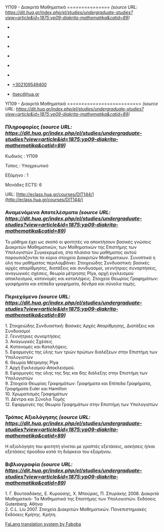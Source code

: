 ΥΠ09 - Διακριτά Μαθηματικά
===============    *(source URL: https://dit.hua.gr/index.php/el/studies/undergraduate-studies?view=article&id=1875:yp09-diakrita-mathematika&catid=89)*

*   [](https://www.facebook.com/ditharokopio)
*   [](https://www.youtube.com/channel/UCEHkYirpXF1nSLxDCrfDZ4A)
*   [](https://www.linkedin.com/company/77699385)
*   [](https://www.instagram.com/dithua)

*   [](https://dit.hua.gr/index.php/el/studies/undergraduate-studies)
*   [](https://dit.hua.gr/index.php/en/studies/undergraduate-studies)

*   [+302109549400](tel:+302109549400)
*   [itsec@hua.gr](mailto:itsec@hua.gr)

ΥΠ09 - Διακριτά Μαθηματικά
==========================  *(source URL: https://dit.hua.gr/index.php/el/studies/undergraduate-studies?view=article&id=1875:yp09-diakrita-mathematika&catid=89)*

### Πληροφορίες  *(source URL: https://dit.hua.gr/index.php/el/studies/undergraduate-studies?view=article&id=1875:yp09-diakrita-mathematika&catid=89)*

Κωδικός : ΥΠ09

Τύπος : Υποχρεωτικό

Εξάμηνο : 1

Μονάδες ECTS: 6

URL: [http://eclass.hua.gr/courses/DIT144/](http://eclass.hua.gr/courses/DIT144/)

### Αναμενόμενα Αποτελέσματα  *(source URL: https://dit.hua.gr/index.php/el/studies/undergraduate-studies?view=article&id=1875:yp09-diakrita-mathematika&catid=89)*

Το μάθημα έχει ως σκοπό οι φοιτητές να αποκτήσουν βασικές γνώσεις Διακριτών Μαθηματικών, των Μαθηματικών της Επιστήμης των Υπολογιστών Συγκεκριμένα, στα πλαίσια του μαθήματος αυτού παρουσιάζονται τα κύρια στοιχεία Διακριτών Μαθηματικων. Συνοπτικά η ύλη του μαθήματος περιλαμβάνει: Στοιχειώδης Συνδυαστική: βασικές αρχές απαρίθμησης, διατάξεις και συνδυασμοί, γεννήτριες συναρτήσεις, αναγωγικές σχέσεις, θεωρία μέτρησης Plya, αρχή εγκλεισμού αποκλεισμού, κατανομές και καταλήψεις. Στοιχεία Θεωρίας Γραφημάτων: γραφήματα και επίπεδα γραφήματα, δένδρα και σύνολα τομής.

### Περιεχόμενο  *(source URL: https://dit.hua.gr/index.php/el/studies/undergraduate-studies?view=article&id=1875:yp09-diakrita-mathematika&catid=89)*

1\. Στοιχειώδης Συνδυαστική: Βασικές Αρχές Απαρίθμησης, Διατάξεις και Συνδυασμοί  
2\. Γεννήτριες συναρτήσεις  
3\. Αναγωγικές Σχέσεις  
4\. Κατανομές και Καταλήψεις.  
5\. Εφαρμογές της ύλης των τριών πρώτων διαλέξεων στην Επιστήμη των Υπολογιστών  
6\. Θεωρία Μέτρησης Plya  
7\. Αρχή Εγκλεισμού-Αποκλεισμού.  
8\. Εφαρμογές της ύλης της 5ης και 6ης διάλεξης στην Επιστήμη των Υπολογιστών  
9\. Στοιχεία Θεωρίας Γραφημάτων: Γραφήματα και Επίπεδα Γραφήματα, Γραφήματα Εuler και Hamilton  
10\. Χρωματισμός Γραφημάτων  
11\. Δέντρα και Σύνολα Τομής  
12\. Εφαρμογές της Θεωρία Γραφημάτων στην Επιστήμη των Υπολογιστών

### Τρόπος Αξιολόγησης  *(source URL: https://dit.hua.gr/index.php/el/studies/undergraduate-studies?view=article&id=1875:yp09-diakrita-mathematika&catid=89)*

Η αξιολόγηση του φοιτητή γίνεται με γραπτές εξετάσεις, ασκήσεις ή/και εξετάσεις προόδου κατά τη διάρκεια του εξαμήνου.

### Βιβλιογραφία  *(source URL: https://dit.hua.gr/index.php/el/studies/undergraduate-studies?view=article&id=1875:yp09-diakrita-mathematika&catid=89)*

1\. Γ. Βουτσαδάκης, Ε. Κυρούσης, Χ. Μπούρας, Π. Σπυράκης 2008. Διακριτά Μαθηματικά- Τα Μαθηματικά της Επιστήμης των Υπολογιστών. Εκδόσεις Gutenberg. Αθήνα  
2\. C.L. Liu 2007. Στοιχεία Διακριτών Μαθηματικών. Πανεπιστημιακές Εκδόσεις Κρήτης. Κρήτη.

[FaLang translation system by Faboba](http://www.faboba.com/ "Faboba : Création de composantJoomla")

[](https://dit.hua.gr/index.php/el/studies/undergraduate-studies?view=article&id=1875:yp09-diakrita-mathematika&catid=89#)
